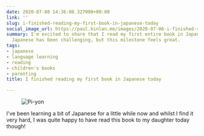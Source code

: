 ```yaml
---
date: 2020-07-08 14:36:08.327000+00:00
link: ''
slug: i-finished-reading-my-first-book-in-japanese-today
social_image_url: https://paul.kinlan.me/images/2020-07-08-i-finished-reading-my-first-book-in-japanese-today-0.jpeg
summary: I'm excited to share that I read my first entire book in Japanese to my daughter!  Learning
  Japanese has been challenging, but this milestone feels great.
tags:
- japanese
- language learning
- reading
- children's books
- parenting
title: I finished reading my first book in Japanese today

---
```


<figure><img src="/images/2020-07-08-i-finished-reading-my-first-book-in-japanese-today-0.jpeg" alt="Pi-yon"></figure>

I've been learning a bit of Japanese for a little while now and whilst I find it very hard, I was quite happy to have read this book to my daughter today though!

